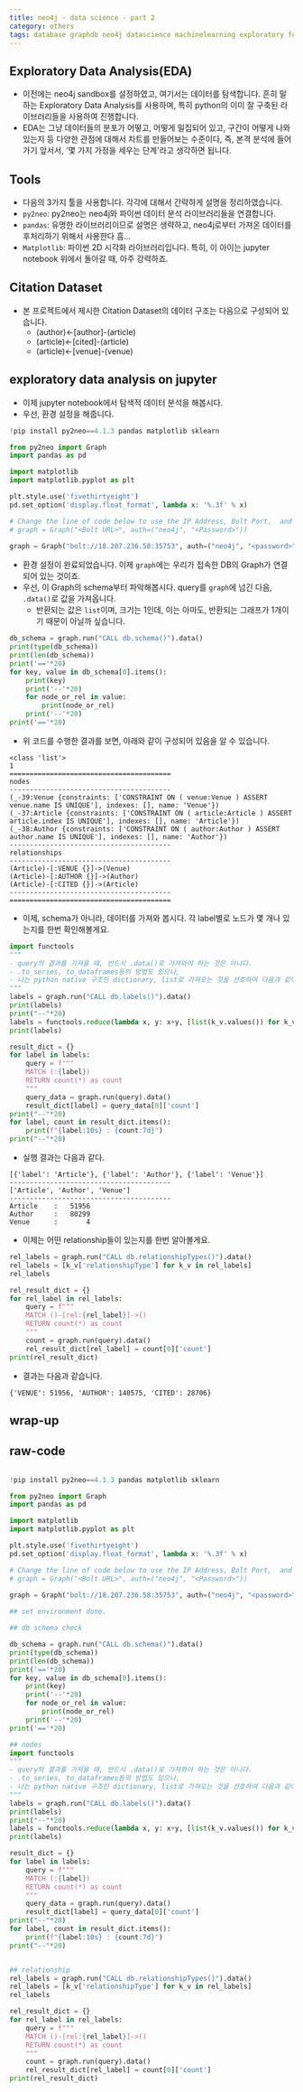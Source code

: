 ```yaml
---
title: neo4j - data science - part 2
category: others
tags: database graphdb neo4j datascience machinelearning exploratory functools
---
```


## Exploratory Data Analysis(EDA)

- 이전에는 neo4j sandbox를 설정하였고, 여기서는 데이터를 탐색합니다. 흔히 말하는 Exploratory Data Analysis를 사용하며, 특히 python의 이미 잘 구축된 라이브러리들을 사용하여 진행합니다. 
- EDA는 그냥 데이터들의 분포가 어떻고, 어떻게 밀집되어 있고, 구간이 어떻게 나와 있는지 등 다양한 관점에 대해서 차트를 만들어보는 수준이다, 즉, 본격 분석에 들어가기 앞서서, '몇 가지 가정을 세우는 단계'라고 생각하면 됩니다.

## Tools

- 다음의 3가지 툴을 사용합니다. 각각에 대해서 간략하게 설명을 정리하였습니다. 
- `py2neo`: py2neo는 neo4j와 파이썬 데이터 분석 라이브러리들을 연결합니다. 
- `pandas`: 유명한 라이브러리이므로 설명은 생략하고, neo4j로부터 가져온 데이터를 후처리하기 위해서 사용한다 흠...
- `Matplotlib`: 파이썬 2D 시각화 라이브러리입니다. 특히, 이 아이는 jupyter notebook 위에서 돌아갈 때, 아주 강력하죠.


## Citation Dataset

- 본 프로젝트에서 제시한 Citation Dataset의 데이터 구조는 다음으로 구성되어 있습니다. 
    - (author)<-[author]-(article)
    - (article)<-[cited]-(article)
    - (article)<-[venue]-(venue)

## exploratory data analysis on jupyter

- 이제 jupyter notebook에서 탐색적 데이터 분석을 해봅시다.
- 우선, 환경 설정을 해줍니다. 

```python
!pip install py2neo==4.1.3 pandas matplotlib sklearn

from py2neo import Graph
import pandas as pd

import matplotlib 
import matplotlib.pyplot as plt

plt.style.use('fivethirtyeight')
pd.set_option('display.float_format', lambda x: '%.3f' % x)

# Change the line of code below to use the IP Address, Bolt Port,  and Password of your Sandbox.
# graph = Graph("<Bolt URL>", auth=("neo4j", "<Password>")) 
 
graph = Graph("bolt://18.207.236.58:35753", auth=("neo4j", "<password>"))
```

- 환경 설정이 완료되었습니다. 이제 `graph`에는 우리가 접속한 DB의 Graph가 연결되어 있는 것이죠.
- 우선, 이 Graph의 schema부터 파악해봅시다. query를 `graph`에 넘긴 다음, `.data()`로 값을 가져옵니다. 
    - 반환되는 값은 `list`이며, 크기는 1인데, 이는 아마도, 반환되는 그래프가 1개이기 때문이 아닐까 싶습니다.

```python
db_schema = graph.run("CALL db.schema()").data()
print(type(db_schema))
print(len(db_schema))
print('=='*20)
for key, value in db_schema[0].items():
    print(key)
    print('--'*20)
    for node_or_rel in value:
        print(node_or_rel)
    print('--'*20)
print('=='*20)
```

- 위 코드를 수행한 결과를 보면, 아래와 같이 구성되어 있음을 알 수 있습니다.

```
<class 'list'>
1
========================================
nodes
----------------------------------------
(_-39:Venue {constraints: ['CONSTRAINT ON ( venue:Venue ) ASSERT venue.name IS UNIQUE'], indexes: [], name: 'Venue'})
(_-37:Article {constraints: ['CONSTRAINT ON ( article:Article ) ASSERT article.index IS UNIQUE'], indexes: [], name: 'Article'})
(_-38:Author {constraints: ['CONSTRAINT ON ( author:Author ) ASSERT author.name IS UNIQUE'], indexes: [], name: 'Author'})
----------------------------------------
relationships
----------------------------------------
(Article)-[:VENUE {}]->(Venue)
(Article)-[:AUTHOR {}]->(Author)
(Article)-[:CITED {}]->(Article)
----------------------------------------
========================================
```

- 이제, schema가 아니라, 데이터를 가져와 봅시다. 각 label별로 노드가 몇 개나 있는지를 한번 확인해볼게요. 

```python
import functools
"""
- query의 결과를 가져올 때, 반드시 .data()로 가져와야 하는 것은 아니다. 
- .to_series, to_dataframes등의 방법도 있으나, 
- 나는 python native 구조인 dictionary, list로 가져오는 것을 선호하여 다음과 같이 가져온 후에 후처리하는 식으로 처리하였다.
"""
labels = graph.run("CALL db.labels()").data() 
print(labels)
print("--"*20)
labels = functools.reduce(lambda x, y: x+y, [list(k_v.values()) for k_v in labels])
print(labels)

result_dict = {}
for label in labels: 
    query = f"""
    MATCH (:{label})
    RETURN count(*) as count
    """
    query_data = graph.run(query).data()
    result_dict[label] = query_data[0]['count']
print("--"*20)
for label, count in result_dict.items():
    print(f"{label:10s} : {count:7d}")
print("--"*20)
```

- 실행 결과는 다음과 같다. 


```
[{'label': 'Article'}, {'label': 'Author'}, {'label': 'Venue'}]
----------------------------------------
['Article', 'Author', 'Venue']
----------------------------------------
Article    :   51956
Author     :   80299
Venue      :       4
```

- 이제는 어떤 relationship들이 있는지를 한번 알아볼게요.

```python
rel_labels = graph.run("CALL db.relationshipTypes()").data()
rel_labels = [k_v['relationshipType'] for k_v in rel_labels]
rel_labels

rel_result_dict = {}
for rel_label in rel_labels:
    query = f"""
    MATCH ()-[rel:{rel_label}]->() 
    RETURN count(*) as count
    """
    count = graph.run(query).data()
    rel_result_dict[rel_label] = count[0]['count']
print(rel_result_dict)
```

- 결과는 다음과 같습니다. 

```
{'VENUE': 51956, 'AUTHOR': 140575, 'CITED': 28706}
```


## wrap-up

## raw-code

```python

!pip install py2neo==4.1.3 pandas matplotlib sklearn

from py2neo import Graph
import pandas as pd

import matplotlib 
import matplotlib.pyplot as plt

plt.style.use('fivethirtyeight')
pd.set_option('display.float_format', lambda x: '%.3f' % x)

# Change the line of code below to use the IP Address, Bolt Port,  and Password of your Sandbox.
# graph = Graph("<Bolt URL>", auth=("neo4j", "<Password>")) 
 
graph = Graph("bolt://18.207.236.58:35753", auth=("neo4j", "<password>"))

## set environment done. 

## db schema check 

db_schema = graph.run("CALL db.schema()").data()
print(type(db_schema))
print(len(db_schema))
print('=='*20)
for key, value in db_schema[0].items():
    print(key)
    print('--'*20)
    for node_or_rel in value:
        print(node_or_rel)
    print('--'*20)
print('=='*20)

## nodes
import functools
"""
- query의 결과를 가져올 때, 반드시 .data()로 가져와야 하는 것은 아니다. 
- .to_series, to_dataframes등의 방법도 있으나, 
- 나는 python native 구조인 dictionary, list로 가져오는 것을 선호하여 다음과 같이 가져온 후에 후처리하는 식으로 처리하였다.
"""
labels = graph.run("CALL db.labels()").data() 
print(labels)
print("--"*20)
labels = functools.reduce(lambda x, y: x+y, [list(k_v.values()) for k_v in labels])
print(labels)

result_dict = {}
for label in labels: 
    query = f"""
    MATCH (:{label})
    RETURN count(*) as count
    """
    query_data = graph.run(query).data()
    result_dict[label] = query_data[0]['count']
print("--"*20)
for label, count in result_dict.items():
    print(f"{label:10s} : {count:7d}")
print("--"*20)


## relationship 
rel_labels = graph.run("CALL db.relationshipTypes()").data()
rel_labels = [k_v['relationshipType'] for k_v in rel_labels]
rel_labels

rel_result_dict = {}
for rel_label in rel_labels:
    query = f"""
    MATCH ()-[rel:{rel_label}]->() 
    RETURN count(*) as count
    """
    count = graph.run(query).data()
    rel_result_dict[rel_label] = count[0]['count']
print(rel_result_dict)
```